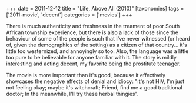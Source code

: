 +++
date = 2011-12-12
title = "Life, Above All (2010)"
[taxonomies]
tags = ['2011-movie', 'decent']
categories = ['movies']
+++

There is much authenticity and freshness in the treament of poor South
African township experience, but there is also a lack of those since the
behaviour of some of the people is such that I've never witnessed (or
heard of, given the demographics of the setting) as a citizen of that
country... it's little too westernized, and annoyingly so too. Also,
the language was a little too pure to be believable for anyone familiar
with it. The story is mildly interesting and acting decent, my favorite
being the prostitute teenager.

The movie is more important than it's good, because it effectively
showcases the negative effects of denial and idiocy: "It's not HIV,
I'm just not feeling okay; maybe it's witchcraft; Friend, find me a
good traditional doctor; In the meanwhile, I'll try these herbal
thingies".
